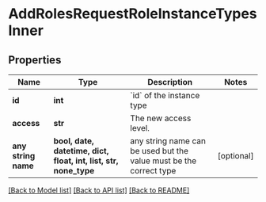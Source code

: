 # AddRolesRequestRoleInstanceTypesInner


## Properties
Name | Type | Description | Notes
------------ | ------------- | ------------- | -------------
**id** | **int** | &#x60;id&#x60; of the instance type | 
**access** | **str** | The new access level. | 
**any string name** | **bool, date, datetime, dict, float, int, list, str, none_type** | any string name can be used but the value must be the correct type | [optional]

[[Back to Model list]](../README.md#documentation-for-models) [[Back to API list]](../README.md#documentation-for-api-endpoints) [[Back to README]](../README.md)


